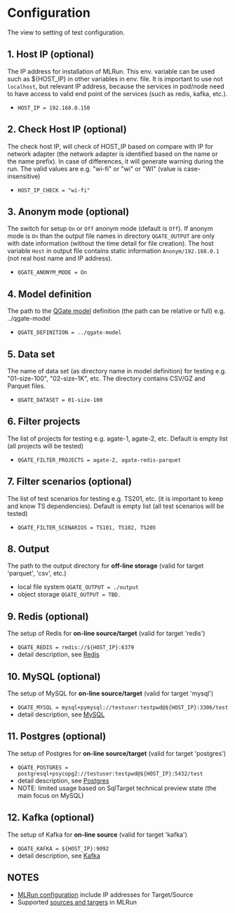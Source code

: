 # Configuration

The view to setting of test configuration.

## 1. Host IP (optional)
The IP address for installation of MLRun. This env. variable can be used such as ${HOST_IP} 
in other variables in env. file. It is important to use not `localhost`, but relevant
IP address, because the services in pod/node need to have access to valid end point
of the services (such as redis, kafka, etc.).
 - `HOST_IP = 192.168.0.150`

## 2. Check Host IP (optional)
The check host IP, will check of HOST_IP based on compare with IP for network adapter
(the network adapter is identified based on the name or the name prefix). In case of 
differences, it will generate warning during the run. The valid values are e.g. "wi-fi"
or "wi" or "WI" (value is case-insensitive)  
 - `HOST_IP_CHECK = "wi-fi"`

## 3. Anonym mode (optional)
The switch for setup `On` or `Off` anonym mode (default is `Off`). If anonym mode is `On` than 
the output file names in directory `QGATE_OUTPUT` are only with date information
(without the time detail for file creation). The host variable `Host` in output file 
contains static information `Anonym/192.168.0.1` (not real host name and IP address).
 - `QGATE_ANONYM_MODE = On`

## 4. Model definition
The path to the [QGate model](https://github.com/george0st/qgate-model) definition (the path
can be relative or full) e.g. ../qgate-model
  - `QGATE_DEFINITION = ../qgate-model`

## 5. Data set
The name of data set (as directory name in model definition) for testing e.g. "01-size-100", "02-size-1K", etc.
The directory contains CSV/GZ and Parquet files.
  - `QGATE_DATASET = 01-size-100`

## 6. Filter projects
The list of projects for testing e.g. agate-1, agate-2, etc. 
Default is empty list (all projects will be tested)
  - `QGATE_FILTER_PROJECTS = agate-2, agate-redis-parquet`

## 7. Filter scenarios (optional)
The list of test scenarios for testing e.g. TS201, etc. (it is 
important to keep and know TS dependencies). Default is empty list (all test
scenarios will be tested)
  - `QGATE_FILTER_SCENARIOS = TS101, TS102, TS205`

## 8. Output
The path to the output directory for **off-line storage** (valid for target 'parquet', 'csv', etc.)
  - local file system `QGATE_OUTPUT = ./output`
  - object storage `QGATE_OUTPUT = TBD.`

## 9. Redis (optional)
The setup of Redis for **on-line source/target** (valid for target 'redis')
  - `QGATE_REDIS = redis://${HOST_IP}:6379`
  - detail description, see [Redis](./redis.md)

## 10. MySQL (optional)
The setup of MySQL for **on-line source/target** (valid for target 'mysql')
  - `QGATE_MYSQL = mysql+pymysql://testuser:testpwd@${HOST_IP}:3306/test`
  - detail description, see [MySQL](./mysql.md)

## 11. Postgres (optional)
The setup of Postgres for **on-line source/target** (valid for target 'postgres')
  - `QGATE_POSTGRES = postgresql+psycopg2://testuser:testpwd@${HOST_IP}:5432/test`
  - detail description, see [Postgres](./postgres.md)
  - NOTE: limited usage based on SqlTarget technical preview state
    (the main focus on MySQL)

## 12. Kafka (optional)
The setup of Kafka for **on-line source** (valid for target 'kafka')
  - `QGATE_KAFKA = ${HOST_IP}:9092`
  - detail description, see [Kafka](./kafka.md)

## NOTES
 - [MLRun configuration](config_in_docker.md) include IP addresses for Target/Source
 - Supported [sources and targers](https://docs.mlrun.org/en/latest/feature-store/sources-targets.html) in MLRun
